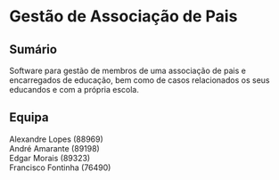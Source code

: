 # Gestão de Associação de Pais

## Sumário
Software para gestão de membros de uma associação de pais e encarregados de educação, bem como de casos relacionados os seus educandos e com a própria escola.


## Equipa
Alexandre Lopes (88969) \
André Amarante (89198) \
Edgar Morais (89323) \
Francisco Fontinha (76490)
